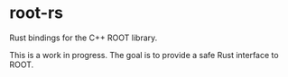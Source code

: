 # root-rs
 Rust bindings for the C++ ROOT library.

This is a work in progress. The goal is to provide a safe Rust interface to ROOT.